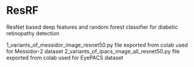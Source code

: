 # ResRF
ResNet based deep features and random forest classifier for diabetic retinopathy detection

1_variants_of_messidor_image_resnet50.py file exported from colab used for Messidor-2 dataset
2_variants_of_ipacs_image_all_resnet50.py file exported from colab used for EyePACS dataset
